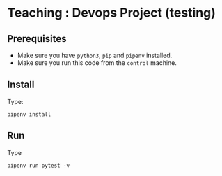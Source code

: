 
# Teaching : Devops Project (testing)

## Prerequisites

* Make sure you have `python3`, `pip` and `pipenv` installed.
* Make sure you run this code from the `control` machine.

## Install

Type:

    pipenv install


## Run

Type

    pipenv run pytest -v

